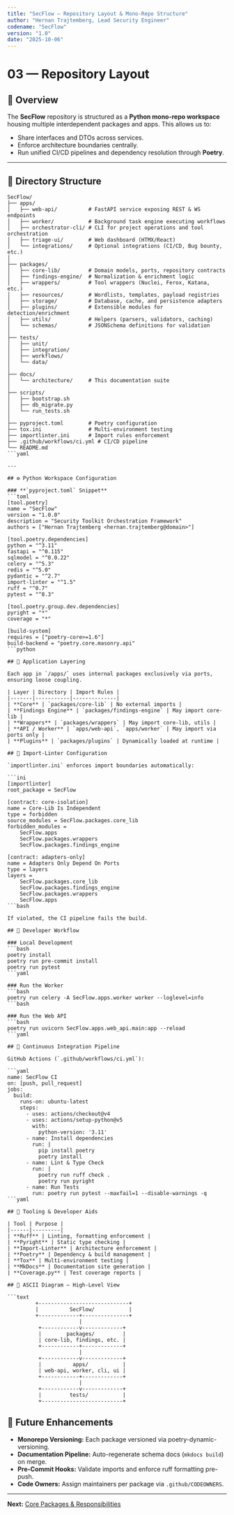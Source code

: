 ```yaml
---
title: "SecFlow — Repository Layout & Mono-Repo Structure"
author: "Hernan Trajtemberg, Lead Security Engineer"
codename: "SecFlow"
version: "1.0"
date: "2025-10-06"
---
```


# 03 — Repository Layout

## 🧭 Overview

The **SecFlow** repository is structured as a **Python mono-repo workspace** housing multiple interdependent packages and apps.
This allows us to:
- Share interfaces and DTOs across services.
- Enforce architecture boundaries centrally.
- Run unified CI/CD pipelines and dependency resolution through **Poetry**.

---

## 🧱 Directory Structure

```text
SecFlow/
├── apps/
│   ├── web-api/          # FastAPI service exposing REST & WS endpoints
│   ├── worker/           # Background task engine executing workflows
│   ├── orchestrator-cli/ # CLI for project operations and tool orchestration
│   ├── triage-ui/        # Web dashboard (HTMX/React)
│   └── integrations/     # Optional integrations (CI/CD, Bug bounty, etc.)
│
├── packages/
│   ├── core-lib/         # Domain models, ports, repository contracts
│   ├── findings-engine/  # Normalization & enrichment logic
│   ├── wrappers/         # Tool wrappers (Nuclei, Ferox, Katana, etc.)
│   ├── resources/        # Wordlists, templates, payload registries
│   ├── storage/          # Database, cache, and persistence adapters
│   ├── plugins/          # Extensible modules for detection/enrichment
│   ├── utils/            # Helpers (parsers, validators, caching)
│   └── schemas/          # JSONSchema definitions for validation
│
├── tests/
│   ├── unit/
│   ├── integration/
│   ├── workflows/
│   └── data/
│
├── docs/
│   └── architecture/     # This documentation suite
│
├── scripts/
│   ├── bootstrap.sh
│   ├── db_migrate.py
│   └── run_tests.sh
│
├── pyproject.toml        # Poetry configuration
├── tox.ini               # Multi-environment testing
├── importlinter.ini      # Import rules enforcement
├── .github/workflows/ci.yml # CI/CD pipeline
└── README.md
```yaml

---

## ⚙️ Python Workspace Configuration

### **`pyproject.toml` Snippet**
```toml
[tool.poetry]
name = "SecFlow"
version = "1.0.0"
description = "Security Toolkit Orchestration Framework"
authors = ["Hernan Trajtemberg <hernan.trajtemberg@domain>"]

[tool.poetry.dependencies]
python = "^3.11"
fastapi = "^0.115"
sqlmodel = "^0.0.22"
celery = "^5.3"
redis = "^5.0"
pydantic = "^2.7"
import-linter = "^1.5"
ruff = "^0.7"
pytest = "^8.3"

[tool.poetry.group.dev.dependencies]
pyright = "*"
coverage = "*"

[build-system]
requires = ["poetry-core>=1.6"]
build-backend = "poetry.core.masonry.api"
```python

## 🧩 Application Layering

Each app in `/apps/` uses internal packages exclusively via ports, ensuring loose coupling.

| Layer | Directory | Import Rules |
|-------|-----------|--------------|
| **Core** | `packages/core-lib` | No external imports |
| **Findings Engine** | `packages/findings-engine` | May import core-lib |
| **Wrappers** | `packages/wrappers` | May import core-lib, utils |
| **API / Worker** | `apps/web-api`, `apps/worker` | May import via ports only |
| **Plugins** | `packages/plugins` | Dynamically loaded at runtime |

## 🧩 Import-Linter Configuration

`importlinter.ini` enforces import boundaries automatically:

```ini
[importlinter]
root_package = SecFlow

[contract: core-isolation]
name = Core-Lib Is Independent
type = forbidden
source_modules = SecFlow.packages.core_lib
forbidden_modules =
    SecFlow.apps
    SecFlow.packages.wrappers
    SecFlow.packages.findings_engine

[contract: adapters-only]
name = Adapters Only Depend On Ports
type = layers
layers =
    SecFlow.packages.core_lib
    SecFlow.packages.findings_engine
    SecFlow.packages.wrappers
    SecFlow.apps
```bash

If violated, the CI pipeline fails the build.

## 🧠 Developer Workflow

### Local Development
```bash
poetry install
poetry run pre-commit install
poetry run pytest
```yaml

### Run the Worker
```bash
poetry run celery -A SecFlow.apps.worker worker --loglevel=info
```bash

### Run the Web API
```bash
poetry run uvicorn SecFlow.apps.web_api.main:app --reload
```yaml

## 🧩 Continuous Integration Pipeline

GitHub Actions (`.github/workflows/ci.yml`):

```yaml
name: SecFlow CI
on: [push, pull_request]
jobs:
  build:
    runs-on: ubuntu-latest
    steps:
      - uses: actions/checkout@v4
      - uses: actions/setup-python@v5
        with:
          python-version: '3.11'
      - name: Install dependencies
        run: |
          pip install poetry
          poetry install
      - name: Lint & Type Check
        run: |
          poetry run ruff check .
          poetry run pyright
      - name: Run Tests
        run: poetry run pytest --maxfail=1 --disable-warnings -q
```yaml

## 🧰 Tooling & Developer Aids

| Tool | Purpose |
|------|---------|
| **Ruff** | Linting, formatting enforcement |
| **Pyright** | Static type checking |
| **Import-Linter** | Architecture enforcement |
| **Poetry** | Dependency & build management |
| **Tox** | Multi-environment testing |
| **MkDocs** | Documentation site generation |
| **Coverage.py** | Test coverage reports |

## 🧩 ASCII Diagram — High-Level View

```text
         +-----------------------------+
         |          SecFlow/           |
         +-------------+---------------+
                       |
          +------------v-------------+
          |        packages/         |
          | core-lib, findings, etc. |
          +------------+-------------+
                       |
          +------------v-------------+
          |          apps/           |
          | web-api, worker, cli, ui |
          +------------+-------------+
                       |
          +------------v-------------+
          |         tests/           |
          +--------------------------+
```

## 🧠 Future Enhancements

- **Monorepo Versioning:** Each package versioned via poetry-dynamic-versioning.
- **Documentation Pipeline:** Auto-regenerate schema docs (`mkdocs build`) on merge.
- **Pre-Commit Hooks:** Validate imports and enforce ruff formatting pre-push.
- **Code Owners:** Assign maintainers per package via `.github/CODEOWNERS`.

---

**Next:** [Core Packages & Responsibilities](04-core-packages-and-responsibilities.md)
